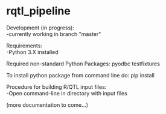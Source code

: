 # rqtl_pipeline

Development (in progress):<br>
-currently working in branch "master"<br>

Requirements:<br>
-Python 3.X installed<br>

Required non-standard Python Packages:
pyodbc
testfixtures

To install python package from command line do:
pip install <package name>

Procedure for building R/QTL input files:<br>
-Open command-line in directory with input files<br>

(more documentation to come...)
